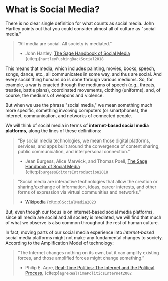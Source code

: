 # What is Social Media?
There is no clear single definition for what counts as social media. John Hartley points out that you could consider almost all of culture as "social media."
> “All media are social. All society is mediated.”
>
> - John Hartley, [The Sage Handbook of Social Media](http://sk.sagepub.com/reference/the-sage-handbook-of-social-media/i296.xml) {cite:p}`hartleyPushingBackSocial2018`

This means that media, which includes painting, movies, books, speech, songs, dance, etc., all communicates in some way, and thus are social. And every social thing humans do is done through various mediums. So, for example, a war is enacted through the mediums of speech (e.g., threats, treaties, battle plans), coordinated movements, clothing (uniforms), and, of course, the mediums of weapons and violence.

But when we use the phrase "social media," we mean something much more specific, something involving computers (or smartphones), the internet, communication, and networks of connected people.

We will think of social media in terms of __internet-based social media platforms__, along the lines of these definitions:

> “By social media technologies, we mean those digital platforms, services, and apps built around the convergence of content sharing, public communication, and interpersonal connection.”
>
> - Jean Burgess, Alice Marwick, and Thomas Poell, [The Sage Handbook of Social Media](http://sk.sagepub.com/reference/the-sage-handbook-of-social-media/i253.xml) {cite:p}`burgessEditorsIntroduction2018`


> “Social media are interactive technologies that allow the creation or sharing/exchange of information, ideas, career interests, and other forms of expression via virtual communities and networks.”
>
> - [Wikipedia](https://en.wikipedia.org/wiki/Social_media) {cite:p}`SocialMedia2023`

But, even though our focus is on internet-based social media platforms, since all media are social and all society is mediated, we will find that much of what we observe is also common throughout the rest of human culture.

In fact, moving parts of our social media experience into _internet-based_ social media platforms might not make any fundamental changes to society. According to the Amplification Model of technology:
> “The Internet changes nothing on its own, but it can amplify existing forces, and those amplified forces might change something.”
>
> - Philip E. Agre, [Real-Time Politics: The Internet and the Political Process.](https://pages.gseis.ucla.edu/faculty/agre/real-time.html) {cite:p}`agreRealTimePoliticsInternet2002`


